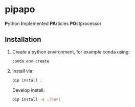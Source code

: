 # pipapo
**P**ython **I**mplemented **PA**rticles **PO**stprocessor

## Installation
1. Create a python environment, for example conda using:
   ```bash
   conda env create 
   ```
1. Install via:
   ```bash
   pip install .
   ```
   Develop install:
   ```bash
   pip install -e .[dev]
   ```
